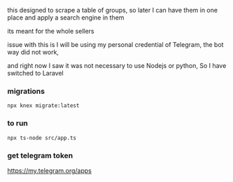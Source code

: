 this designed to scrape a table of groups, so later I can have them in one place and apply a search engine in them

its meant for the whole sellers

issue with this is I will be using my personal credential of Telegram, the bot way did not work,

and right now I saw it was not necessary to use Nodejs or python, So I have switched to Laravel

### migrations 
`npx knex migrate:latest`


### to run 
`npx ts-node src/app.ts`

### get telegram token
https://my.telegram.org/apps